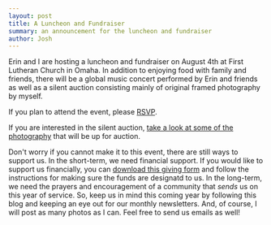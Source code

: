 ```yaml
---
layout: post
title: A Luncheon and Fundraiser
summary: an announcement for the luncheon and fundraiser
author: Josh
---
```


Erin and I are hosting a luncheon and fundraiser on August 4th at First
Lutheran Church in Omaha. In addition to enjoying food with family and
friends, there will be a global music concert performed by Erin and friends
as well as a silent auction consisting mainly of original framed photography
by myself.

If you plan to attend the event, please
[RSVP](http://joshanderin-luncheon-fundraiser.eventbrite.com/).

If you are interested in the silent auction, [take a look at some
of the photography](http://joshanderin.com/SilentAuction.html)
that will be up for auction.

Don't worry if you cannot make it to this event, there are still ways to
support us.
In the short-term, we
need financial support. If you would like to support us financially, you can
[download this giving
form](https://github.com/jbranchaud/joshanderin.com/raw/gh-pages/static/YAGMGivingFormBranchaud.pdf)
and follow the instructions for making sure the funds are designatd to us.
In the long-term, we need the prayers and encouragement of a community that
*sends* us on this year of service. So, keep us in mind this coming year
by following this blog and keeping an eye out for our monthly newsletters.
And, of course, I will post as many photos as I can.
Feel free to send us emails as well!
